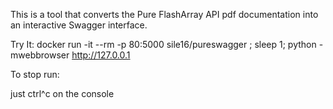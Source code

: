 This is a tool that converts the Pure FlashArray API pdf documentation into an interactive Swagger interface.


Try It:
docker run -it --rm -p 80:5000 sile16/pureswagger ; sleep 1; python -mwebbrowser http://127.0.0.1

To stop run:

just ctrl^c on the console